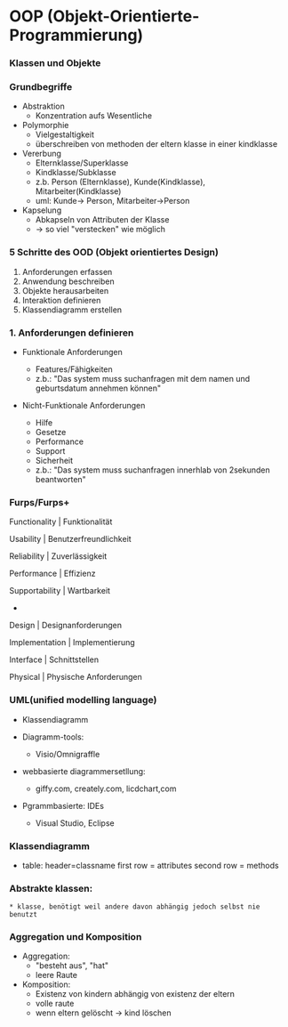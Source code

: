 # OOP (Objekt-Orientierte-Programmierung)

### Klassen und Objekte

### Grundbegriffe

* Abstraktion
	* Konzentration aufs Wesentliche
* Polymorphie
	* Vielgestaltigkeit
	* überschreiben von methoden der eltern klasse in einer kindklasse
* Vererbung
	* Elternklasse/Superklasse
	* Kindklasse/Subklasse
	* z.b. Person (Elternklasse), Kunde(Kindklasse), Mitarbeiter(Kindklasse)
	* uml: Kunde-> Person, Mitarbeiter->Person
* Kapselung
	* Abkapseln von Attributen der Klasse
	* -> so viel "verstecken" wie möglich

### 5 Schritte des OOD (Objekt orientiertes Design)

1. Anforderungen erfassen
2. Anwendung beschreiben
3. Objekte herausarbeiten
4. Interaktion definieren
5. Klassendiagramm erstellen

### 1. Anforderungen definieren

* Funktionale Anforderungen
	* Features/Fähigkeiten
	* z.b.: "Das system muss suchanfragen mit dem namen und geburtsdatum annehmen können"

* Nicht-Funktionale Anforderungen
	* Hilfe
	* Gesetze
	* Performance
	* Support
	* Sicherheit
	* z.b.: "Das system muss suchanfragen innerhlab von 2sekunden beantworten"

### Furps/Furps+

Functionality | Funktionalität

Usability | Benutzerfreundlichkeit

Reliability | Zuverlässigkeit

Performance | Effizienz

Supportability | Wartbarkeit

+ 

Design | Designanforderungen

Implementation | Implementierung

Interface | Schnittstellen

Physical | Physische Anforderungen

### UML(unified modelling language)

* Klassendiagramm

* Diagramm-tools:
	* Visio/Omnigraffle
* webbasierte diagrammersetllung:
	* giffy.com, creately.com, licdchart,com
* Pgrammbasierte: IDEs
	* Visual Studio, Eclipse

	
### Klassendiagramm

* table: header=classname
	first row = attributes
	second row = methods

### Abstrakte klassen:
	* klasse, benötigt weil andere davon abhängig jedoch selbst nie benutzt

### Aggregation und Komposition
* Aggregation:
	* "besteht aus", "hat"
	* leere Raute
* Komposition:
	* Existenz von kindern abhängig von existenz der eltern
	* volle raute
	* wenn eltern gelöscht -> kind löschen



